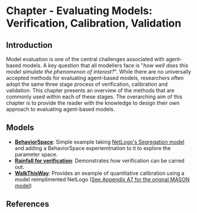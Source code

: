 # Chapter - Evaluating Models: Verification, Calibration, Validation

## Introduction

Model evaluation is one of the central challenges associated with agent-based models.  A key question that all modellers face is "*how well does this model simulate the phenomenon of interest?*". While there are no universally accepted methods for evaluating agent-based models, researchers often adopt the same three stage process of verification, calibration and validation.  This chapter presents an overview of the methods that are commonly used within each of these stages.  The overarching aim of this chapter is to provide the reader with the knowledge to design their own approach to evaluating agent-based models.

## Models

* **[BehaviorSpace](Models/BehaviorSpace)**: Simple example taking [NetLogo's Segregation model](http://ccl.northwestern.edu/netlogo/models/Segregation) and adding a BehaviorSpace experiemtnation to it to explore the parameter space.
* **[Rainfall for verification](Models/Rainfall_for_verification)**: Demonstrates how verification can be carred out.
* **[WalkThisWay](Models/WalkThisWay)**: Provides an example of quantitative calibration using a model reimplimented NetLogo ([See Appendix A7 for the orignal MASON model](AppendixA/Walk))

## References
